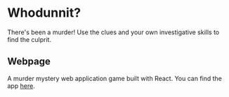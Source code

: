 # Whodunnit?

There's been a murder! Use the clues and your own investigative skills to find the culprit.

## Webpage

A murder mystery web application game built with React. You can find the app [here](https://www.whodunnitgame.com).
